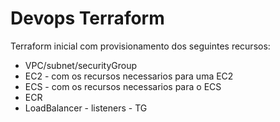 <!DOCTYPE html>
<html>
<head>
	<meta charset="utf-8"/>
</head>
<body>
	<h1>Devops Terraform</h1
	<p>Terraform inicial com provisionamento dos seguintes recursos:</p>
	<ul>
	<li>VPC/subnet/securityGroup
	<li>EC2 - com os recursos necessarios para uma EC2
	<li>ECS - com os recursos necessarios para o ECS
	<li>ECR
	<li>LoadBalancer - listeners - TG
	</ul>
</body>
</html>

